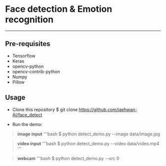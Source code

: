 # Face detection & Emotion recognition
------------------------------------------------


## Pre-requisites

* Tensorflow
* Keras
* opencv-python
* opencv-contrib-python
* Numpy
* Pillow


## Usage

* Clone this repository
$ git clone https://github.com/jaehwan-AI/face_detect

* Run the demo:

>**image input**
'''bash
$ python detect_demo.py --image data/image.jpg

>**video input**
'''bash
$ python detect_demo.py --video data/video.mp4
'''

>**webcam**
'''bash
$ python detect_demo.py --src 0
